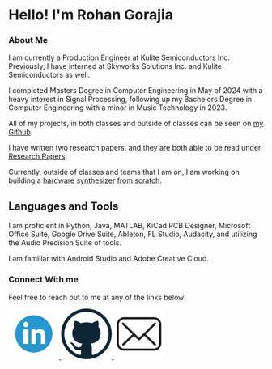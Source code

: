 # Hello! I'm Rohan Gorajia

### About Me

I am currently a Production Engineer at Kulite Semiconductors Inc. Previously, I have interned at Skyworks Solutions Inc. and Kulite Semiconductors as well. 

I completed Masters Degree in Computer Engineering in May of 2024 with a heavy interest in Signal Processing, following up my Bachelors Degree in Computer Engineering with a minor in Music Technology in 2023. 

All of my projects, in both classes and outside of  classes can be seen on [my Github].

I have written two research papers, and they are both able to be read under [Research Papers].

Currently, outside of classes and teams that I am on, I am working on building a [hardware synthesizer from scratch].

## Languages and Tools
I am proficient in Python, Java, MATLAB, KiCad PCB Designer, Microsoft Office Suite, Google Drive Suite, Ableton, FL Studio, Audacity, and utilizing the Audio Precision Suite of tools.

I am familiar with Android Studio and Adobe Creative Cloud.

### Connect With me
Feel free to reach out to me at any of the links below!

<a href="https://www.linkedin.com/in/rohan-gorajia/"> <img src="https://github.com/MrGarage/MrGarage/blob/main/LinkedinLogoTwo.png" alt="LinkedIn" width="100" height="100">
<a href="https://github.com/MrGarage"> <img src="https://github.com/MrGarage/MrGarage/blob/main/githubLogo.png" alt="LinkedIn" width="100" height="100">
<a href="mailto: rgorajia01@gmail.com"> <img src="https://github.com/MrGarage/MrGarage/blob/main/mailLogo.png" alt="LinkedIn" width="100" height="100">




[my Github]: https://github.com/MrGarage
[hardware synthesizer from scratch]: https://github.com/MrGarage/HardwareSynth
[Research Papers]: https://github.com/MrGarage/Research-Papers
